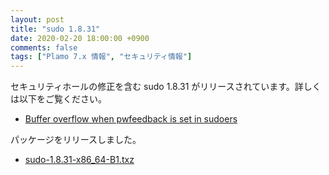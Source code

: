 ```yaml
---
layout: post
title: "sudo 1.8.31"
date: 2020-02-20 18:00:00 +0900
comments: false
tags: ["Plamo 7.x 情報", "セキュリティ情報"]
---
```


セキュリティホールの修正を含む sudo 1.8.31 がリリースされています。詳しくは以下をご覧ください。

* [Buffer overflow when pwfeedback is set in sudoers](https://www.sudo.ws/alerts/pwfeedback.html)

パッケージをリリースしました。

* [sudo-1.8.31-x86_64-B1.txz](http://repository.plamolinux.org/pub/linux/Plamo/Plamo-7.x/x86_64/plamo/00_base/sudo-1.8.31-x86_64-B1.txz)
